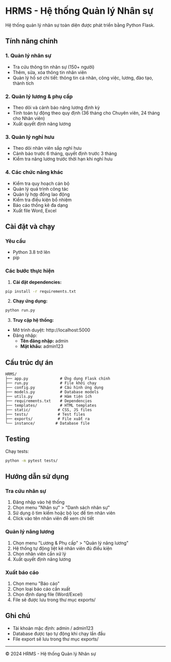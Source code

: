 # HRMS - Hệ thống Quản lý Nhân sự

Hệ thống quản lý nhân sự toàn diện được phát triển bằng Python Flask.

## Tính năng chính

### 1. Quản lý nhân sự
- Tra cứu thông tin nhân sự (150+ người)
- Thêm, sửa, xóa thông tin nhân viên
- Quản lý hồ sơ chi tiết: thông tin cá nhân, công việc, lương, đào tạo, thành tích

### 2. Quản lý lương & phụ cấp
- Theo dõi và cảnh báo nâng lương định kỳ
- Tính toán tự động theo quy định (36 tháng cho Chuyên viên, 24 tháng cho Nhân viên)
- Xuất quyết định nâng lương

### 3. Quản lý nghỉ hưu
- Theo dõi nhân viên sắp nghỉ hưu
- Cảnh báo trước 6 tháng, quyết định trước 3 tháng
- Kiểm tra nâng lương trước thời hạn khi nghỉ hưu

### 4. Các chức năng khác
- Kiểm tra quy hoạch cán bộ
- Quản lý quá trình công tác
- Quản lý hợp đồng lao động
- Kiểm tra điều kiện bổ nhiệm
- Báo cáo thống kê đa dạng
- Xuất file Word, Excel

## Cài đặt và chạy

### Yêu cầu
- Python 3.8 trở lên
- pip

### Các bước thực hiện

1. **Cài đặt dependencies:**
```bash
pip install -r requirements.txt
```

2. **Chạy ứng dụng:**
```bash
python run.py
```

3. **Truy cập hệ thống:**
- Mở trình duyệt: http://localhost:5000
- Đăng nhập:
  - **Tên đăng nhập:** admin
  - **Mật khẩu:** admin123

## Cấu trúc dự án

```
HRMS/
├── app.py              # Ứng dụng Flask chính
├── run.py              # File khởi chạy
├── config.py           # Cấu hình ứng dụng
├── models.py           # Database models
├── utils.py            # Hàm tiện ích
├── requirements.txt    # Dependencies
├── templates/          # HTML templates
├── static/            # CSS, JS files
├── tests/             # Test files
├── exports/           # File xuất ra
└── instance/         # Database file
```

## Testing

Chạy tests:
```bash
python -m pytest tests/
```

## Hướng dẫn sử dụng

### Tra cứu nhân sự
1. Đăng nhập vào hệ thống
2. Chọn menu "Nhân sự" > "Danh sách nhân sự"
3. Sử dụng ô tìm kiếm hoặc bộ lọc để tìm nhân viên
4. Click vào tên nhân viên để xem chi tiết

### Quản lý nâng lương
1. Chọn menu "Lương & Phụ cấp" > "Quản lý nâng lương"
2. Hệ thống tự động liệt kê nhân viên đủ điều kiện
3. Chọn nhân viên cần xử lý
4. Xuất quyết định nâng lương

### Xuất báo cáo
1. Chọn menu "Báo cáo"
2. Chọn loại báo cáo cần xuất
3. Chọn định dạng file (Word/Excel)
4. File sẽ được lưu trong thư mục exports/

## Ghi chú
- Tài khoản mặc định: admin / admin123  
- Database được tạo tự động khi chạy lần đầu
- File export sẽ lưu trong thư mục exports/

---
© 2024 HRMS - Hệ thống Quản lý Nhân sự
